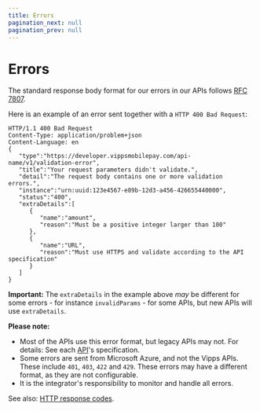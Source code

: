 ```yaml
---
title: Errors
pagination_next: null
pagination_prev: null
---
```


# Errors

The standard response body format for our errors in our APIs follows
[RFC 7807](https://tools.ietf.org/html/rfc7807).

Here is an example of an error sent together with a
`HTTP 400 Bad Request`:

```http
HTTP/1.1 400 Bad Request
Content-Type: application/problem+json
Content-Language: en
{
   "type":"https://developer.vippsmobilepay.com/api-name/v1/validation-error",
   "title":"Your request parameters didn't validate.",
   "detail":"The request body contains one or more validation errors.",
   "instance":"urn:uuid:123e4567-e89b-12d3-a456-426655440000",
   "status":"400",
   "extraDetails":[
      {
         "name":"amount",
         "reason":"Must be a positive integer larger than 100"
      },
      {
         "name":"URL",
         "reason":"Must use HTTPS and validate according to the API specification"
      }
   ]
}
```

**Important:** The `extraDetails` in the example above *may* be different for
some errors - for instance `invalidParams` - for some APIs, but new APIs
will use `extraDetails`.

**Please note:**

* Most of the APIs use this error format, but legacy APIs may not.
  For details: See each
  [API](https://developer.vippsmobilepay.com/docs/APIs)'s
  specification.
* Some errors are sent from Microsoft Azure, and not the Vipps APIs.
  These include `401`, `403`, `422` and `429`.
  These errors may have a different format, as they are not configurable.
* It is the integrator's responsibility to monitor and handle all errors.  

See also:
[HTTP response codes](https://developer.vippsmobilepay.com/docs/vipps-developers/common-topics/http-response-codes/).

